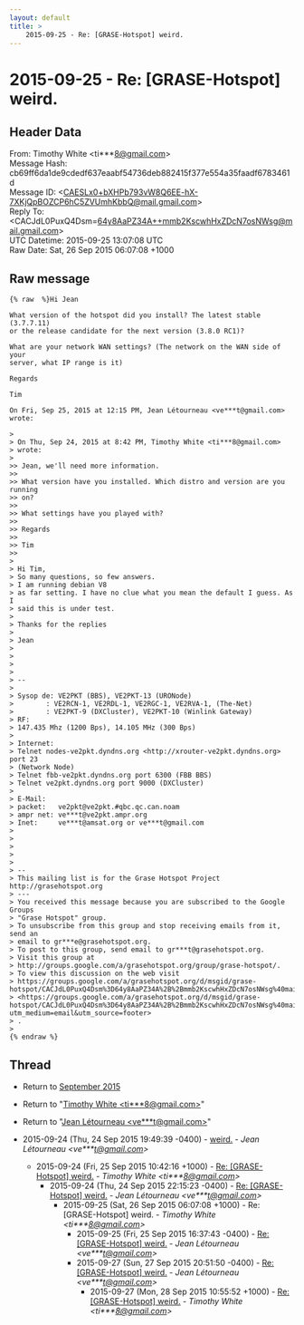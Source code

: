```yaml
---
layout: default
title: >
    2015-09-25 - Re: [GRASE-Hotspot] weird.
---
```


# 2015-09-25 - Re: [GRASE-Hotspot] weird.

## Header Data

From: Timothy White \<ti***8@gmail.com\><br>
Message Hash: cb69ff6da1de9cdedf637eaabf54736deb882415f377e554a35faadf6783461d<br>
Message ID: \<CAESLx0+bXHPb793vW8Q6EE-hX-7XKjQpBOZCP6hC5ZVUmhKbbQ@mail.gmail.com\><br>
Reply To: \<CACJdL0PuxQ4Dsm=64y8AaPZ34A++mmb2KscwhHxZDcN7osNWsg@mail.gmail.com\><br>
UTC Datetime: 2015-09-25 13:07:08 UTC<br>
Raw Date: Sat, 26 Sep 2015 06:07:08 +1000<br>

## Raw message

```
{% raw  %}Hi Jean

What version of the hotspot did you install? The latest stable (3.7.7.11)
or the release candidate for the next version (3.8.0 RC1)?

What are your network WAN settings? (The network on the WAN side of your
server, what IP range is it)

Regards

Tim

On Fri, Sep 25, 2015 at 12:15 PM, Jean Létourneau <ve***t@gmail.com> wrote:

>
> On Thu, Sep 24, 2015 at 8:42 PM, Timothy White <ti***8@gmail.com>
> wrote:
>
>> Jean, we'll need more information.
>>
>> What version have you installed. Which distro and version are you running
>> on?
>>
>> What settings have you played with?
>>
>> Regards
>>
>> Tim
>>
>
> ​Hi Tim,
> So many questions, so few answers.
> I am running debian V8
> as far setting. I have no clue what you mean the default I guess. As I
> said this is under test.
> ​
> Thanks for the replies
>
> Jean
>
>
>
>
> --
>
> Sysop de: VE2PKT (BBS), VE2PKT-13 (URONode)
>        : VE2RCN-1, VE2RDL-1, VE2RGC-1, VE2RVA-1, (The-Net)
>        : VE2PKT-9 (DXCluster), VE2PKT-10 (Winlink Gateway)
> RF:
> 147.435 Mhz (1200 Bps), 14.105 MHz (300 Bps)
>
> Internet:
> Telnet nodes-ve2pkt.dyndns.org <http://xrouter-ve2pkt.dyndns.org> port 23
> (Network Node)
> Telnet fbb-ve2pkt.dyndns.org port 6300 (FBB BBS)
> Telnet ve2pkt.dyndns.org port 9000 (DXCluster)
>
> E-Mail:
> packet:   ve2pkt@ve2pkt.#qbc.qc.can.noam
> ampr net: ve***t@ve2pkt.ampr.org
> Inet:     ve***t@amsat.org or ve***t@gmail.com
>
>
>
>
>
> --
> This mailing list is for the Grase Hotspot Project http://grasehotspot.org
> ---
> You received this message because you are subscribed to the Google Groups
> "Grase Hotspot" group.
> To unsubscribe from this group and stop receiving emails from it, send an
> email to gr***e@grasehotspot.org.
> To post to this group, send email to gr***t@grasehotspot.org.
> Visit this group at
> http://groups.google.com/a/grasehotspot.org/group/grase-hotspot/.
> To view this discussion on the web visit
> https://groups.google.com/a/grasehotspot.org/d/msgid/grase-hotspot/CACJdL0PuxQ4Dsm%3D64y8AaPZ34A%2B%2Bmmb2KscwhHxZDcN7osNWsg%40mail.gmail.com
> <https://groups.google.com/a/grasehotspot.org/d/msgid/grase-hotspot/CACJdL0PuxQ4Dsm%3D64y8AaPZ34A%2B%2Bmmb2KscwhHxZDcN7osNWsg%40mail.gmail.com?utm_medium=email&utm_source=footer>
> .
>
{% endraw %}
```

## Thread

+ Return to [September 2015](/archive/2015/09)

+ Return to "[Timothy White <ti***8<span>@</span>gmail.com>](/authors/ti___8_at_gmail_com)"
+ Return to "[Jean Létourneau <ve***t<span>@</span>gmail.com>](/authors/ve___t_at_gmail_com)"

+ 2015-09-24 (Thu, 24 Sep 2015 19:49:39 -0400) - [weird.](/archive/2015/09/d0ff3c60ca74be799c0a06ee1f858fe46f735e8be4f2292eb4afb5cd0dfb2e5a) - _Jean Létourneau \<ve***t@gmail.com\>_
  + 2015-09-24 (Fri, 25 Sep 2015 10:42:16 +1000) - [Re: [GRASE-Hotspot] weird.](/archive/2015/09/b32df5627005e2a51190d74954dbe3547ab76840ec9919e5a62cd3896b96b4e7) - _Timothy White \<ti***8@gmail.com\>_
    + 2015-09-24 (Thu, 24 Sep 2015 22:15:23 -0400) - [Re: [GRASE-Hotspot] weird.](/archive/2015/09/751cff6b93c730c01189d6a6b198348e5bdf043a494dac85465ad5ad699530ba) - _Jean Létourneau \<ve***t@gmail.com\>_
      + 2015-09-25 (Sat, 26 Sep 2015 06:07:08 +1000) - Re: [GRASE-Hotspot] weird. - _Timothy White \<ti***8@gmail.com\>_
        + 2015-09-25 (Fri, 25 Sep 2015 16:37:43 -0400) - [Re: [GRASE-Hotspot] weird.](/archive/2015/09/be3ae3ec4d4d3f3542bbc0f46304e505e9ee4e9781147519e1f511b0d573edc5) - _Jean Létourneau \<ve***t@gmail.com\>_
        + 2015-09-27 (Sun, 27 Sep 2015 20:51:50 -0400) - [Re: [GRASE-Hotspot] weird.](/archive/2015/09/dfcea63e71bb51803a35369fd0631d553f2d84d1cefd8e9715267fa552019566) - _Jean Létourneau \<ve***t@gmail.com\>_
          + 2015-09-27 (Mon, 28 Sep 2015 10:55:52 +1000) - [Re: [GRASE-Hotspot] weird.](/archive/2015/09/b59b160c509d892543f3bed8f613180147a35c09ea6eec1c21d36b43e43a0bd2) - _Timothy White \<ti***8@gmail.com\>_


